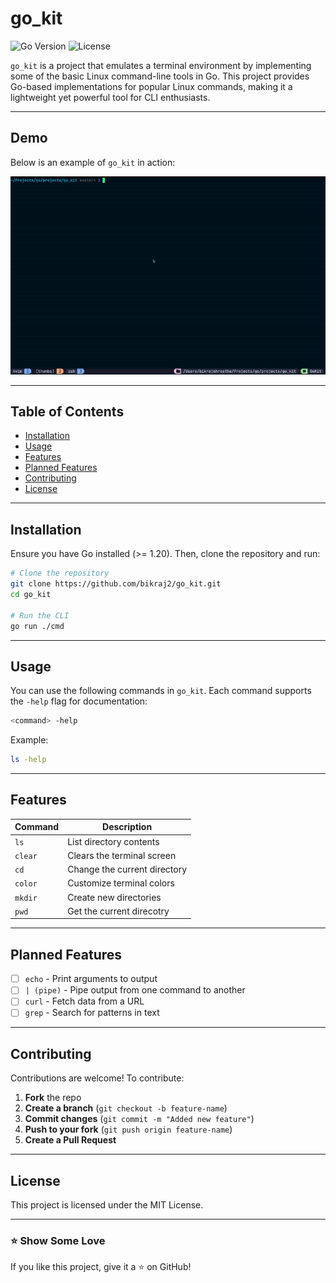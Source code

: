 # go_kit

![Go Version](https://img.shields.io/badge/Go-1.20-blue) ![License](https://img.shields.io/badge/License-MIT-green)

`go_kit` is a project that emulates a terminal environment by implementing some of the basic Linux command-line tools in Go. This project provides Go-based implementations for popular Linux commands, making it a lightweight yet powerful tool for CLI enthusiasts.

---

## Demo

Below is an example of `go_kit` in action:

![Alt Text](./assets/go_kit.gif)

---

## Table of Contents
- [Installation](#installation)
- [Usage](#usage)
- [Features](#features)
- [Planned Features](#planned-features)
- [Contributing](#contributing)
- [License](#license)

---

## Installation

Ensure you have Go installed (>= 1.20). Then, clone the repository and run:

```bash
# Clone the repository
git clone https://github.com/bikraj2/go_kit.git
cd go_kit

# Run the CLI
go run ./cmd
```

---

## Usage

You can use the following commands in `go_kit`. Each command supports the `-help` flag for documentation:

```bash
<command> -help
```

Example:

```bash
ls -help
```

---

## Features

| Command | Description                  |
| ------- | ---------------------------- |
| `ls`    | List directory contents      |
| `clear` | Clears the terminal screen   |
| `cd`    | Change the current directory |
| `color` | Customize terminal colors    |
| `mkdir` | Create new directories       |
| `pwd`   | Get the current direcotry|


---

## Planned Features

- [ ] `echo` - Print arguments to output
- [ ] `| (pipe)` - Pipe output from one command to another
- [ ] `curl` - Fetch data from a URL
- [ ] `grep` - Search for patterns in text

---

## Contributing

Contributions are welcome! To contribute:

1. **Fork** the repo
2. **Create a branch** (`git checkout -b feature-name`)
3. **Commit changes** (`git commit -m "Added new feature"`)
4. **Push to your fork** (`git push origin feature-name`)
5. **Create a Pull Request**

---

## License

This project is licensed under the MIT License.

---

### ⭐ Show Some Love

If you like this project, give it a ⭐ on GitHub!
